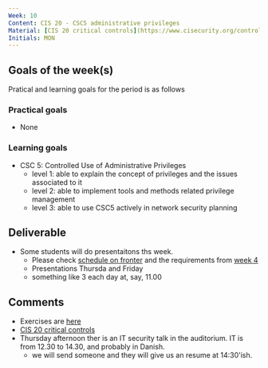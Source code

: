 ```yaml
---
Week: 10
Content: CIS 20 - CSC5 administrative privileges
Material: [CIS 20 critical controls](https://www.cisecurity.org/controls/)
Initials: MON
---
```


## Goals of the week(s)
Pratical and learning goals for the period is as follows

### Practical goals
* None

### Learning goals
* CSC 5: Controlled Use of Administrative Privileges
  * level 1: able to explain the concept of privileges and the issues associated to it
  * level 2: able to implement tools and methods related privilege management
  * level 3: able to use CSC5 actively in network security planning

## Deliverable
* Some students will do presentaitons ths week.
    * Please check [schedule on fronter](https://fronter.com/eal/links/files.phtml/1261825527$31048836$/2nd+Semester/IT+Security/ITT2+ITS+presentations.pdf)  and the requirements from [week 4](ww04-introduction.md)
    * Presentations Thursda and Friday
    * something like 3 each day at, say, 11.00

## Comments
* Exercises are [here](../materials/ww10-exercises.md)
* [CIS 20 critical controls](https://www.cisecurity.org/controls/)
* Thursday afternoon ther is an IT security talk in the auditorium. IT is from 12.30 to 14.30, and probably in Danish.
  * we will send someone and they will give us an resume at 14:30'ish.
  
